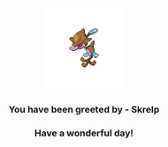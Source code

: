 <p align="center">
    <img src="https://raw.githubusercontent.com/PokeAPI/sprites/master/sprites/pokemon/690.png" width="150" height="150">
</p>
<h3 align="center">You have been greeted by - <b>Skrelp</b></h3>
<h3 align="center">Have a wonderful day!</h3>
